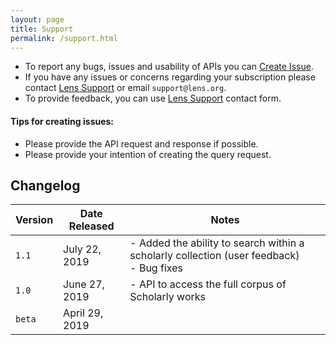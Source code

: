 ```yaml
---
layout: page
title: Support
permalink: /support.html
---
```


- To report any bugs, issues and usability of APIs you can [Create Issue].
- If you have any issues or concerns regarding your subscription please contact [Lens Support] or email `support@lens.org`.
- To provide feedback, you can use [Lens Support] contact form.

#### Tips for creating issues:
- Please provide the API request and response if possible.
- Please provide your intention of creating the query request.

## Changelog

Version | Date Released | Notes
------- | ------| -------
`1.1` | July 22, 2019 | - Added the ability to search within a scholarly collection (user feedback) <br/> - Bug fixes|
`1.0` | June 27, 2019 | - API to access the full corpus of Scholarly works |
`beta` | April 29, 2019 | |

[Create Issue]: <https://github.com/cambialens/lens-api-doc/issues>
[Lens Support]: <https://www.lens.org/lens/feedback?returnTo=https:/>
